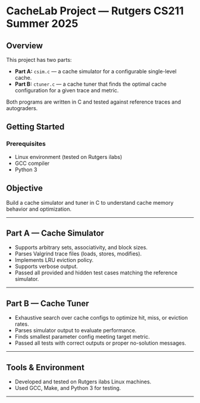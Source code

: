 # CacheLab Project — Rutgers CS211 Summer 2025

## Overview

This project has two parts:

- **Part A:** `csim.c` — a cache simulator for a configurable single-level cache.  
- **Part B:** `ctuner.c` — a cache tuner that finds the optimal cache configuration for a given trace and metric.

Both programs are written in C and tested against reference traces and autograders.

## Getting Started

### Prerequisites

- Linux environment (tested on Rutgers ilabs)  
- GCC compiler  
- Python 3 

## Objective

Build a cache simulator and tuner in C to understand cache memory behavior and optimization.

---

## Part A — Cache Simulator

- Supports arbitrary sets, associativity, and block sizes.  
- Parses Valgrind trace files (loads, stores, modifies).  
- Implements LRU eviction policy.  
- Supports verbose output.  
- Passed all provided and hidden test cases matching the reference simulator.

---

## Part B — Cache Tuner

- Exhaustive search over cache configs to optimize hit, miss, or eviction rates.  
- Parses simulator output to evaluate performance.  
- Finds smallest parameter config meeting target metric.  
- Passed all tests with correct outputs or proper no-solution messages.

---

## Tools & Environment

- Developed and tested on Rutgers ilabs Linux machines.  
- Used GCC, Make, and Python 3 for testing.

---

